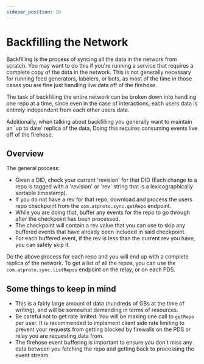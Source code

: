 ```yaml
---
sidebar_position: 10
---
```


# Backfilling the Network

Backfilling is the process of syncing all the data in the network from scratch.
You may want to do this if you're running a service that requires a complete
copy of the data in the network. This is not generally necessary for running
feed generators, labelers, or bots, as most of the time in those cases you are
fine just handling live data off of the firehose.

The task of backfilling the entire network can be broken down into
handling one repo at a time, since even in the case of interactions, each users
data is entirely independent from each other users data.

Additionally, when talking about backfilling you generally want to maintain an
'up to date' replica of the data, Doing this requires consuming events live off
of the firehose.

## Overview

The general process:

- Given a DID, check your current 'revision' for that DID (Each change to a repo
  is tagged with a 'revision' or 'rev' string that is a lexicographically
  sortable timestamp).
- If you do not have a rev for that repo, download and
  process the users repo checkpoint from the `com.atproto.sync.getRepo` endpoint.
- While you are doing that, buffer any events for the repo to go through after
  the checkpoint has been processed.
- The checkpoint will contain a rev value that
  you can use to skip any buffered events that have already been included in said
  checkpoint.
- For each buffered event, if the rev is less than the current rev
  you have, you can safely skip it.

Do the above process for each repo and you will end up with a complete replica
of the network. To get a list of all the repos, you can use the
`com.atproto.sync.listRepos` endpoint on the relay, or on each PDS.

## Some things to keep in mind

- This is a fairly large amount of data (hundreds of GBs at the time of
  writing), and will be somewhat demanding in terms of resources.
- Be careful not to get rate limited. You will be making one call to `getRepo`
  per user. It is recommended to implement client side rate limiting to prevent
  your requests from getting blocked by firewalls on the PDS or relay you are
  requesting data from.
- The firehose event buffering is important to ensure you don't miss any data
  between you fetching the repo and getting back to processing the event
  stream.
